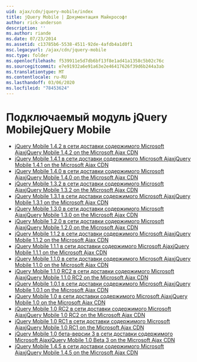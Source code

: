 ```yaml
---
uid: ajax/cdn/jquery-mobile/index
title: jQuery Mobile | Документация Майкрософт
author: rick-anderson
description: ''
ms.author: riande
ms.date: 07/23/2014
ms.assetid: c13785b6-5538-4511-92de-4afdb4a1d0f1
msc.legacyurl: /ajax/cdn/jquery-mobile
msc.type: folder
ms.openlocfilehash: f539911e5d7db6bf13f8e1ad41a1358c5b02c76c
ms.sourcegitcommit: e7e91932a6e91a63e2e46417626f39d6b244a3ab
ms.translationtype: MT
ms.contentlocale: ru-RU
ms.lasthandoff: 03/06/2020
ms.locfileid: "78453624"
---
```

# <a name="jquery-mobile"></a><span data-ttu-id="d4b8e-102">Подключаемый модуль jQuery Mobile</span><span class="sxs-lookup"><span data-stu-id="d4b8e-102">jQuery Mobile</span></span>

- [<span data-ttu-id="d4b8e-103">jQuery Mobile 1.4.2 в сети доставки содержимого Microsoft Ajax</span><span class="sxs-lookup"><span data-stu-id="d4b8e-103">jQuery Mobile 1.4.2 on the Microsoft Ajax CDN</span></span>](cdnjquerymobile142.md)
- [<span data-ttu-id="d4b8e-104">jQuery Mobile 1.4.1 в сети доставки содержимого Microsoft Ajax</span><span class="sxs-lookup"><span data-stu-id="d4b8e-104">jQuery Mobile 1.4.1 on the Microsoft Ajax CDN</span></span>](cdnjquerymobile141.md)
- [<span data-ttu-id="d4b8e-105">jQuery Mobile 1.4.0 в сети доставки содержимого Microsoft Ajax</span><span class="sxs-lookup"><span data-stu-id="d4b8e-105">jQuery Mobile 1.4.0 on the Microsoft Ajax CDN</span></span>](cdnjquerymobile140.md)
- [<span data-ttu-id="d4b8e-106">jQuery Mobile 1.3.2 в сети доставки содержимого Microsoft Ajax</span><span class="sxs-lookup"><span data-stu-id="d4b8e-106">jQuery Mobile 1.3.2 on the Microsoft Ajax CDN</span></span>](cdnjquerymobile132.md)
- [<span data-ttu-id="d4b8e-107">jQuery Mobile 1.3.1 в сети доставки содержимого Microsoft Ajax</span><span class="sxs-lookup"><span data-stu-id="d4b8e-107">jQuery Mobile 1.3.1 on the Microsoft Ajax CDN</span></span>](cdnjquerymobile131.md)
- [<span data-ttu-id="d4b8e-108">jQuery Mobile 1.3.0 в сети доставки содержимого Microsoft Ajax</span><span class="sxs-lookup"><span data-stu-id="d4b8e-108">jQuery Mobile 1.3.0 on the Microsoft Ajax CDN</span></span>](cdnjquerymobile130.md)
- [<span data-ttu-id="d4b8e-109">jQuery Mobile 1.2.0 в сети доставки содержимого Microsoft Ajax</span><span class="sxs-lookup"><span data-stu-id="d4b8e-109">jQuery Mobile 1.2.0 on the Microsoft Ajax CDN</span></span>](cdnjquerymobile120.md)
- [<span data-ttu-id="d4b8e-110">jQuery Mobile 1.1.2 в сети доставки содержимого Microsoft Ajax</span><span class="sxs-lookup"><span data-stu-id="d4b8e-110">jQuery Mobile 1.1.2 on the Microsoft Ajax CDN</span></span>](cdnjquerymobile112.md)
- [<span data-ttu-id="d4b8e-111">jQuery Mobile 1.1.1 в сети доставки содержимого Microsoft Ajax</span><span class="sxs-lookup"><span data-stu-id="d4b8e-111">jQuery Mobile 1.1.1 on the Microsoft Ajax CDN</span></span>](cdnjquerymobile111.md)
- [<span data-ttu-id="d4b8e-112">jQuery Mobile 1.1.0 в сети доставки содержимого Microsoft Ajax</span><span class="sxs-lookup"><span data-stu-id="d4b8e-112">jQuery Mobile 1.1.0 on the Microsoft Ajax CDN</span></span>](cdnjquerymobile110.md)
- [<span data-ttu-id="d4b8e-113">jQuery Mobile 1.1.0 RC2 в сети доставки содержимого Microsoft Ajax</span><span class="sxs-lookup"><span data-stu-id="d4b8e-113">jQuery Mobile 1.1.0 RC2 on the Microsoft Ajax CDN</span></span>](cdnjquerymobile110rc2.md)
- [<span data-ttu-id="d4b8e-114">jQuery Mobile 1.0.1 в сети доставки содержимого Microsoft Ajax</span><span class="sxs-lookup"><span data-stu-id="d4b8e-114">jQuery Mobile 1.0.1 on the Microsoft Ajax CDN</span></span>](cdnjquerymobile101.md)
- [<span data-ttu-id="d4b8e-115">jQuery Mobile 1.0 в сети доставки содержимого Microsoft Ajax</span><span class="sxs-lookup"><span data-stu-id="d4b8e-115">jQuery Mobile 1.0 on the Microsoft Ajax CDN</span></span>](cdnjquerymobile10.md)
- [<span data-ttu-id="d4b8e-116">jQuery Mobile 1.0 RC2 в сети доставки содержимого Microsoft Ajax</span><span class="sxs-lookup"><span data-stu-id="d4b8e-116">jQuery Mobile 1.0 RC2 on the Microsoft Ajax CDN</span></span>](cdnjquerymobile10rc2.md)
- [<span data-ttu-id="d4b8e-117">jQuery Mobile 1.0 RC1 в сети доставки содержимого Microsoft Ajax</span><span class="sxs-lookup"><span data-stu-id="d4b8e-117">jQuery Mobile 1.0 RC1 on the Microsoft Ajax CDN</span></span>](cdnjquerymobile10rc1.md)
- [<span data-ttu-id="d4b8e-118">jQuery Mobile 1.0 бета-версии 3 в сети доставки содержимого Microsoft Ajax</span><span class="sxs-lookup"><span data-stu-id="d4b8e-118">jQuery Mobile 1.0 Beta 3 on the Microsoft Ajax CDN</span></span>](cdnjquerymobile10b3.md)
- [<span data-ttu-id="d4b8e-119">jQuery Mobile 1.4.5 в сети доставки содержимого Microsoft Ajax</span><span class="sxs-lookup"><span data-stu-id="d4b8e-119">jQuery Mobile 1.4.5 on the Microsoft Ajax CDN</span></span>](cdnjquerymobile145.md)
